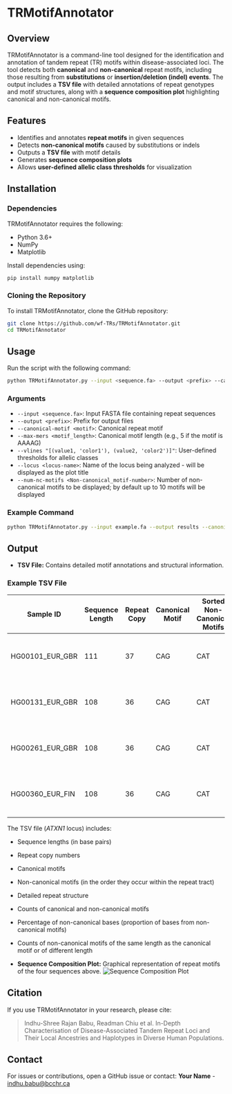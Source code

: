 # TRMotifAnnotator

## Overview

TRMotifAnnotator is a command-line tool designed for the identification and annotation of tandem repeat (TR) motifs within disease-associated loci. The tool detects both **canonical** and **non-canonical** repeat motifs, including those resulting from **substitutions** or **insertion/deletion (indel) events**. The output includes a **TSV file** with detailed annotations of repeat genotypes and motif structures, along with a **sequence composition plot** highlighting canonical and non-canonical motifs.

## Features

- Identifies and annotates **repeat motifs** in given sequences
- Detects **non-canonical motifs** caused by substitutions or indels
- Outputs a **TSV file** with motif details
- Generates **sequence composition plots**
- Allows **user-defined allelic class thresholds** for visualization

## Installation

### Dependencies

TRMotifAnnotator requires the following:

- Python 3.6+
- NumPy
- Matplotlib

Install dependencies using:

```bash
pip install numpy matplotlib
```

### Cloning the Repository

To install TRMotifAnnotator, clone the GitHub repository:

```bash
git clone https://github.com/wf-TRs/TRMotifAnnotator.git
cd TRMotifAnnotator
```

## Usage

Run the script with the following command:

```bash
python TRMotifAnnotator.py --input <sequence.fa> --output <prefix> --canonical-motif <motif> --max-mers <motif_length> --vlines "[(value1, 'color1'), (value2, 'color2')]" --locus <locus-name>
```

### Arguments

- `--input <sequence.fa>`: Input FASTA file containing repeat sequences
- `--output <prefix>`: Prefix for output files
- `--canonical-motif <motif>`: Canonical repeat motif
- `--max-mers <motif_length>`: Canonical motif length (e.g., 5 if the motif is AAAAG)
- `--vlines "[(value1, 'color1'), (value2, 'color2')]"`: User-defined thresholds for allelic classes
- `--locus <locus-name>`: Name of the locus being analyzed - will be displayed as the plot title
- `--num-nc-motifs <Non-canonical_motif-number>`: Number of non-canonical motifs to be displayed; by default up to 10 motifs will be displayed

### Example Command

```bash
python TRMotifAnnotator.py --input example.fa --output results --canonical-motif CAG --max-mers 3 --vlines "[(105, 'red')]" --locus ATXN1
```

## Output

- **TSV File:** Contains detailed motif annotations and structural information.

### Example TSV File

| Sample ID        | Sequence Length | Repeat Copy | Canonical Motif | Sorted Non-Canonical Motifs | Repeat Structure                | Canonical Motif Count | Non-Canonical Motif Count | % Non-Canonical Base | Non-Canonical Same Length | Non-Canonical Different Length |
|------------------|-----------------|-------------|-----------------|-----------------------------|--------------------------------|----------------------|---------------------------|----------------------|---------------------------|-------------------------------|
| HG00101_EUR_GBR  | 111             | 37          | CAG             | CAT                         | (CAG)18-CAT-CAG-CAT-(CAG)16   | 35                   | 2                         | 5.41                 | 2                         | 0                             |
| HG00131_EUR_GBR  | 108             | 36          | CAG             | CAT                         | (CAG)17-CAT-CAG-CAT-(CAG)16   | 34                   | 2                         | 5.56                 | 2                         | 0                             |
| HG00261_EUR_GBR  | 108             | 36          | CAG             | CAT                         | (CAG)17-CAT-CAG-CAT-(CAG)16   | 34                   | 2                         | 5.56                 | 2                         | 0                             |
| HG00360_EUR_FIN  | 108             | 36          | CAG             | CAT                         | (CAG)17-CAT-CAG-CAT-(CAG)16   | 34                   | 2                         | 5.56                 | 2                         | 0                             |

The TSV file (_ATXN1_ locus) includes:

- Sequence lengths (in base pairs)
- Repeat copy numbers
- Canonical motifs
- Non-canonical motifs (in the order they occur within the repeat tract)
- Detailed repeat structure
- Counts of canonical and non-canonical motifs
- Percentage of non-canonical bases (proportion of bases from non-canonical motifs)
- Counts of non-canonical motifs of the same length as the canonical motif or of different length

- **Sequence Composition Plot:** Graphical representation of repeat motifs of the four sequences above.
![Sequence Composition Plot](examples/ATXN1_sequence_composition.png)

## Citation

If you use TRMotifAnnotator in your research, please cite:

> Indhu-Shree Rajan Babu, Readman Chiu et al. In-Depth Characterisation of Disease-Associated Tandem Repeat Loci and Their Local Ancestries and Haplotypes in Diverse Human Populations.

## Contact

For issues or contributions, open a GitHub issue or contact: **Your Name** - [indhu.babu@bcchr.ca](mailto\:indhu.babu@bcchr.ca)
